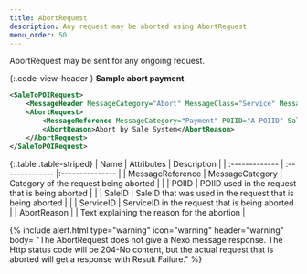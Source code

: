 ```yaml
---
title: AbortRequest
description: Any request may be aborted using AbortRequest
menu_order: 50
---
```


AbortRequest may be sent for any ongoing request.

{:.code-view-header }
**Sample abort payment**

```xml
<SaleToPOIRequest>
    <MessageHeader MessageCategory="Abort" MessageClass="Service" MessageType="Request" POIID="A-POIID" SaleID="ECR1" ServiceID="1524253498"/>
    <AbortRequest>
        <MessageReference MessageCategory="Payment" POIID="A-POIID" SaleID="ECR1" ServiceID="1524253497"/>
        <AbortReason>Abort by Sale System</AbortReason>
    </AbortRequest>
</SaleToPOIRequest>
```

{:.table .table-striped}
| Name | Attributes | Description |
| :------------- | :-------------- |:--------------- |
| MessageReference | MessageCategory | Category of the request being aborted |
| | POIID | POIID used in the request that is being aborted |
| | SaleID | SaleID that was used in the request that is being aborted |
| | ServiceID | ServiceID in the request that is being aborted |
| AbortReason | | Text explaining the reason for the abortion |

{% include alert.html type="warning" icon="warning" header="warning"
body= "The AbortRequest does not give a Nexo message response. The Http status code will be 204-No content, but the actual request that is aborted will get a response with Result Failure."
%}
